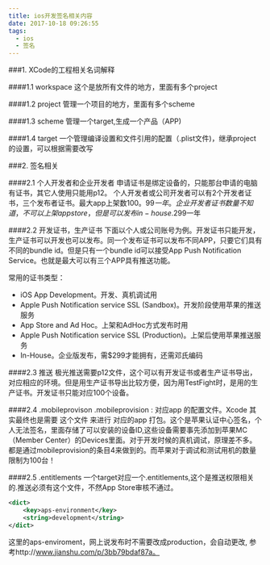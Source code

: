 ```yaml
---
title: ios开发签名相关内容
date: 2017-10-18 09:26:55
tags:
  - ios
  - 签名
---
```


###1. XCode的工程相关名词解释

####1.1 workspace
这个是放所有文件的地方，里面有多个project

####1.2 project
管理一个项目的地方，里面有多个scheme

####1.3 scheme
管理一个target,生成一个产品（APP)

####1.4 target
一个管理编译设置和文件引用的配置（.plist文件)，继承project的设置，可以根据需要改写

<!-- more -->

###2. 签名相关

####2.1 个人开发者和企业开发者
申请证书是绑定设备的，只能那台申请的电脑有证书，其它人使用只能用p12。
个人开发者或公司开发者可以有2个开发者证书，三个发布者证书。最大app上架数100。99$一年。
企业开发者证书数量不知道，不可以上架app store，但是可以发布in-house.299$一年

####2.2 开发证书，生产证书
下面以个人或公司账号为例。开发证书只能开发，生产证书可以开发也可以发布。同一个发布证书可以发布不同APP，只要它们具有不同的bundle id。但是只有一个bundle id可以接受App Push Notification Service。也就是最大可以有三个APP具有推送功能。

常用的证书类型：
  * iOS App Development。开发、真机调试用
  * Apple Push Notification service SSL (Sandbox)。开发阶段使用苹果的推送服务
  * App Store and Ad Hoc。上架和AdHoc方式发布时用
  * Apple Push Notification service SSL (Production)。上架后使用苹果推送服务
  * In-House。企业版发布，需$299才能拥有，还需邓氏编码

####2.3 推送
极光推送需要p12文件，这个可以有开发证书或者生产证书导出，对应相应的环境。但是用生产证书导出比较方便，因为用TestFight时，是用的生产证书。开发证书只能对应100个设备。

####2.4 .mobileprovison
.mobileprovision : 对应app 的配置文件。Xcode 其实最终也是需要 这个文件 来进行 对应的app 打包。这个是苹果认证中心签名，个人无法签名，里面存储了可以安装的设备ID,这些设备需要事先添加到苹果MC（Member Center）的Devices里面。对于开发时候的真机调试，原理差不多。都是通过mobileprovision的条目4来做到的。而苹果对于调试和测试用机的数量限制为100台！

####2.5 .entitlements
一个target对应一个.entitlements,这个是推送权限相关的.推送必须有这个文件，不然App Store审核不通过。
``` xml
<dict>
	<key>aps-environment</key>
	<string>development</string>
</dict>
```
这里的aps-enviroment，网上说发布时不需要改成production，会自动更改, 参考http://www.jianshu.com/p/3bb79bdaf87a。
